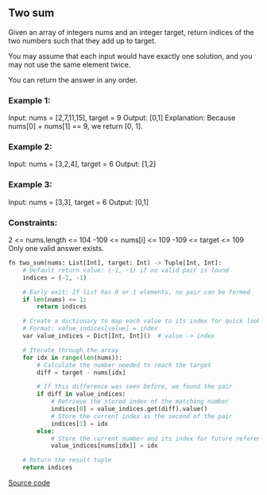 ## Two sum

Given an array of integers nums and an integer target, return indices of the two numbers such that they add up to target.

You may assume that each input would have exactly one solution, and you may not use the same element twice.

You can return the answer in any order.

 

### Example 1:

Input: nums = [2,7,11,15], target = 9
Output: [0,1]
Explanation: Because nums[0] + nums[1] == 9, we return [0, 1].

### Example 2:

Input: nums = [3,2,4], target = 6
Output: [1,2]

### Example 3:

Input: nums = [3,3], target = 6
Output: [0,1]
 

### Constraints:

2 <= nums.length <= 104
-109 <= nums[i] <= 109
-109 <= target <= 109
Only one valid answer exists.
 
```python
fn two_sum(nums: List[Int], target: Int) -> Tuple[Int, Int]:
    # Default return value: (-1, -1) if no valid pair is found
    indices = (-1, -1)

    # Early exit: If list has 0 or 1 elements, no pair can be formed
    if len(nums) <= 1:
        return indices

    # Create a dictionary to map each value to its index for quick lookup
    # Format: value_indices[value] = index
    var value_indices = Dict[Int, Int]()  # value -> index

    # Iterate through the array
    for idx in range(len(nums)):
        # Calculate the number needed to reach the target
        diff = target - nums[idx]

        # If this difference was seen before, we found the pair
        if diff in value_indices:
            # Retrieve the stored index of the matching number
            indices[0] = value_indices.get(diff).value()
            # Store the current index as the second of the pair
            indices[1] = idx
        else:
            # Store the current number and its index for future reference
            value_indices[nums[idx]] = idx

    # Return the result tuple
    return indices
```


[Source code](https://github.com/ratulb/mojo_programming/blob/main/codes/two_sum.mojo)
